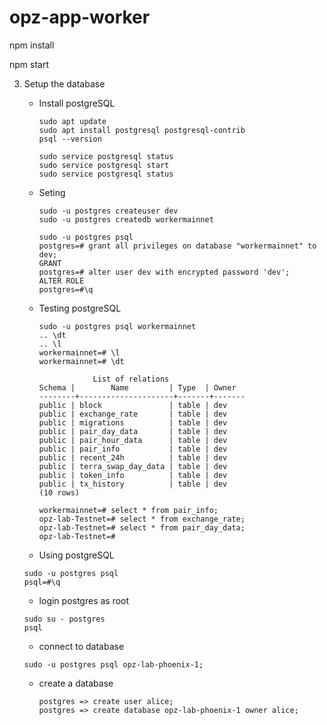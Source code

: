# opz-app-worker

npm install

npm start

3. Setup the database
  
    * Install postgreSQL
      ```
      sudo apt update
      sudo apt install postgresql postgresql-contrib
      psql --version

      sudo service postgresql status
      sudo service postgresql start
      sudo service postgresql status

      ``` 
    * Seting
      ```
      sudo -u postgres createuser dev
      sudo -u postgres createdb workermainnet

      sudo -u postgres psql
      postgres=# grant all privileges on database "workermainnet" to dev;
      GRANT
      postgres=# alter user dev with encrypted password 'dev';
      ALTER ROLE
      postgres=#\q

      ```
    * Testing postgreSQL
      ```
      sudo -u postgres psql workermainnet
      .. \dt
      .. \l
      workermainnet=# \l
      workermainnet=# \dt
      
                  List of relations
      Schema |        Name         | Type  | Owner
      --------+---------------------+-------+-------
      public | block               | table | dev
      public | exchange_rate       | table | dev
      public | migrations          | table | dev
      public | pair_day_data       | table | dev
      public | pair_hour_data      | table | dev
      public | pair_info           | table | dev
      public | recent_24h          | table | dev
      public | terra_swap_day_data | table | dev
      public | token_info          | table | dev
      public | tx_history          | table | dev
      (10 rows)

      workermainnet=# select * from pair_info;
      opz-lab-Testnet=# select * from exchange_rate;
      opz-lab-Testnet=# select * from pair_day_data;
      opz-lab-Testnet=#
      ```
     * Using postgreSQL
      ```
      sudo -u postgres psql
      psql=#\q
      ```
     * login postgres as root
     ```
     sudo su - postgres
     psql
     ```
     * connect to database
     ```
     sudo -u postgres psql opz-lab-phoenix-1;
     ```
    * create a database
      ```psql
      postgres => create user alice;
      postgres => create database opz-lab-phoenix-1 owner alice;
      ```
